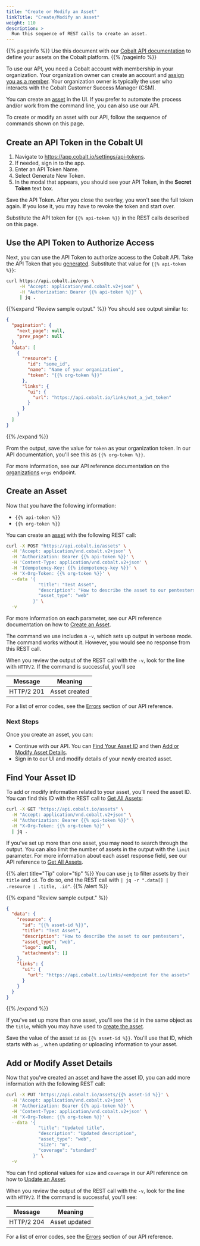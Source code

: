 ```yaml
---
title: "Create or Modify an Asset"
linkTitle: "Create/Modify an Asset"
weight: 110
description: >
  Run this sequence of REST calls to create an asset.
---
```


{{% pageinfo %}}
Use this document with our [Cobalt API documentation](https://docs.cobalt.io) to
define your assets on the Cobalt platform.
{{% /pageinfo %}}

To use our API, you need a Cobalt account with membership in your organization.
Your organization owner can create an account and
[assign you as a
member](https://cobaltio.zendesk.com/hc/en-us/articles/360058712491-How-do-I-add-new-users-).
Your organization owner is typically the user who interacts with the Cobalt
Customer Success Manager (CSM).

You can create an [asset](../../getting-started/glossary/#asset) in the UI.
If you prefer to automate the process and/or work from the command line, you can also use
our API.

To create or modify an asset with our API, follow the sequence of commands shown
on this page.

## Create an API Token in the Cobalt UI

1. Navigate to https://app.cobalt.io/settings/api-tokens.
1. If needed, sign in to the app.
1. Enter an API Token Name.
1. Select Generate New Token.
1. In the modal that appears, you should see your API Token, in the **Secret
   Token** text box.

Save the API Token. After you close the overlay, you won't see the full token again.
If you lose it, you may have to revoke the token and start over.

<!-- Note: I've set up variables for `api-token` and `org-token`. Find them in
the repo in the layouts-shortcodes sub-directory. -->

Substitute the API token for `{{% api-token %}}` in the REST calls
described on this page.

## Use the API Token to Authorize Access 

Next, you can use the API Token to authorize access to the Cobalt API. Take
the API Token that you [generated](#create-an-api-token-in-the-cobalt-ui). Substitute that value for `{{% api-token %}}`:

```bash
curl https://api.cobalt.io/orgs \
     -H "Accept: application/vnd.cobalt.v2+json" \
     -H "Authorization: Bearer {{% api-token %}}" \
     | jq .
```

{{%expand "Review sample output." %}}
You should see output similar to:

```json
{
  "pagination": {
    "next_page": null,
    "prev_page": null
  },
  "data": [
    {
      "resource": {
        "id": "some_id",
        "name": "Name of your organization",
        "token": "{{% org-token %}}"
      },
      "links": {
        "ui": {
          "url": "https://api.cobalt.io/links/not_a_jwt_token"
        }
      }
    }
  ]
}
```
{{% /expand %}}
</br>
  
From the output, save the value for `token` as your organization token.
In our API documentation, you'll see this as `{{% org-token %}}`.

For more information, see our API reference documentation on the
[organizations](https://docs.cobalt.io/v2/#organizations) `orgs` endpoint.

## Create an Asset

Now that you have the following information:

- `{{% api-token %}}`
- `{{% org-token %}}` 

You can create an [asset](../../getting-started/glossary/#asset) with the following REST call:

```bash
curl -X POST "https://api.cobalt.io/assets" \
  -H 'Accept: application/vnd.cobalt.v2+json' \
  -H 'Authorization: Bearer {{% api-token %}}' \
  -H 'Content-Type: application/vnd.cobalt.v2+json' \
  -H 'Idempotency-Key: {{% idempotency-key %}}' \
  -H 'X-Org-Token: {{% org-token %}}' \
  --data '{
            "title": "Test Asset",
            "description": "How to describe the asset to our pentesters",
            "asset_type": "web"
          }' \
  -v
```

For more information on each parameter, see our API reference documentation on
how to [Create an Asset](https://docs.cobalt.io/v2/#create-an-asset).

The command we use includes a `-v`, which sets up output in verbose mode. The
command works without it. However, you would see no response from this REST call.

When you review the output of the REST call with the `-v`, look for the line
with `HTTP/2`. If the command is successful, you'll see

| Message    | Meaning          |
|------------|------------------|
| HTTP/2 201 | Asset created    |

For a list of error codes, see the [Errors](https://docs.cobalt.io/v2/#errors)
section of our API reference.

### Next Steps

Once you create an asset, you can:

- Continue with our API. You can [Find Your Asset ID](#find-your-asset-id) and
then [Add or Modify Asset Details](#add-or-modify-asset-details).
- Sign in to our UI and modify details of your newly created asset.

## Find Your Asset ID

To add or modify information related to your asset, you'll need the asset ID.
You can find this ID with the REST call to [Get All Assets](https://docs.cobalt.io/v2/#get-all-assets):

```bash
curl -X GET "https://api.cobalt.io/assets" \
  -H "Accept: application/vnd.cobalt.v2+json" \
  -H "Authorization: Bearer {{% api-token %}}" \
  -H "X-Org-Token: {{% org-token %}}" \
  | jq .
```

If you've set up more than one asset, you may need to search through the output.
You can also limit the number of assets in the output with the `limit`
parameter. For more information about each asset response field, see our API
reference to [Get All Assets](https://docs.cobalt.io/v2/#get-all-assets).

{{% alert title="Tip" color="tip" %}}
You can use `jq` to filter assets by their `title` and `id`. To do so, end the
REST call with `| jq -r ".data[] | .resource | .title, .id"`.
{{% /alert %}}

{{% expand "Review sample output." %}}
```json
{
  "data": {
    "resource": {
      "id": "{{% asset-id %}}",
      "title": "Test Asset",
      "description": "How to describe the asset to our pentesters",
      "asset_type": "web",
      "logo": null,
      "attachments": []
    },
    "links": {
      "ui": {
        "url": "https://api.cobalt.io/links/<endpoint for the asset>"
      }
    }
  }
}
```
{{% /expand %}}
</br>

If you've set up more than one asset, you'll see the `id` in the same
object as the `title`, which you may have used to [create the asset](#create-an-asset).

Save the value of the asset `id` as `{{% asset-id %}}`. You'll use that ID,
which starts with `as_`, when updating or uploading information to your asset.

## Add or Modify Asset Details

Now that you've created an asset and have the asset ID, you can add more
information with the following REST call:


```bash
curl -X PUT 'https://api.cobalt.io/assets/{{% asset-id %}}' \
  -H 'Accept: application/vnd.cobalt.v2+json' \
  -H 'Authorization: Bearer {{% api-token %}}' \
  -H 'Content-Type: application/vnd.cobalt.v2+json' \
  -H 'X-Org-Token: {{% org-token %}}' \
  --data '{
            "title": "Updated title",
            "description": "Updated description",
            "asset_type": "web",
            "size": "m",
            "coverage": "standard"
          }' \
  -v
```

You can find optional values for `size` and `coverage` in our API reference on
how to [Update an Asset](https://docs.cobalt.io/v2/#update-an-asset).

When you review the output of the REST call with the `-v`, look for the line
with `HTTP/2`. If the command is successful, you'll see:

| Message    | Meaning          |
|------------|------------------|
| HTTP/2 204 | Asset updated    |

For a list of error codes, see the [Errors](https://docs.cobalt.io/v2/#errors)
section of our API reference.

<!-- Leaving out due to current bug, API-1069
## Include an Asset Attachment

You can help our pentesters by including one of the options noted in our
[Asset Documentation](../../getting-started/assets/asset-description/#asset-documentation).
You can also upload the same types of files through our API. 

As an example, the following command uploads the `image.jpg` file as asset
documentation:

```bash
curl -X POST 'https://api.cobalt.io/assets/{{% asset-id %}}/attachments' \
  -H 'Accept: application/vnd.cobalt.v2+json' \
  -H 'Authorization: Bearer {{% api-token %}}' \
  -H 'Content-Type: multipart/form-data' \
  -H 'Idempotency-Key: {{% idempotency-key %}}' \
  -H 'X-Org-Token: {{% org-token %}}' \
  --form 'attachment=@"/path/to/image.jpg"' \
  -v
```

As with [Add or Modify Asset Details](#add-or-modify-asset-details), you'll see
no output when you run a properly formatted version of this command. -->


